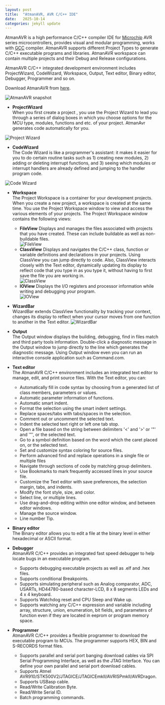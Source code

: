 ```yaml
---
layout: post
title:  "AtmanAVR, AVR C/C++ IDE"
date:   2025-10-14
categories: jekyll update
---
```

AtmanAVR is a high performance C/C++ compiler IDE for [Microchip](https://www.microchipdirect.com/) AVR series microcontrollers, provides visual and modular programming, works with [GCC](http://www.gnu.org/) compiler. AtmanAVR supports different Project Types to generate C/C++ executable programs and libraries. AtmanAVR workspace can contain multiple projects and their Debug and Release configurations.

AtmanAVR C/C++ integrated development environment includes ProjectWizard, CodeWizard, Workspace, Output, Text editor, Binary editor, Debugger, Programmer and so on.

Download AtmanAVR from [here](http://www.sundux.com/iproducts/atmanavr/Download/AtmanAVR.exe).

![AtmanAVR snapshot](/img/atmanavr_Overview.png)

+ <b>ProjectWizard</b><br>
When you first create a project , you use the Project Wizard to lead you through a series of dialog boxes in which you choose options for the MCU type, modules, functions and etc. of your project. AtmanAvr generates code automatically for you.

![Project Wizard](/img/atmanavr_ProjectWizard.png)

+ <b>CodeWizard</b><br>
The Code Wizard is like a programmer's assistant: it makes it easier for you to do certain routine tasks such as 1) creating new modules, 2) adding or deleting interrupt functions, and 3) seeing which modules or interrupt handlers are already defined and jumping to the handler program code.

![Code Wizard](/img/atmanavr_CodeWizard.png)

+ <b>Workspace</b><br>
The Project Workspace is a container for your development projects. When you create a new project, a workspace is created at the same time. You use the Project Workspace window to view and access the various elements of your projects.
The Project Workspace window contains the following views:
  + <b>FileView</b>
  Displays and manages the files associated with projects that you have created. These can include buildable as well as non-buildable files.<br>
  ![FileView](/img/atmanavr_fileview.gif)
  + <b>ClassView</b>
  Displays and navigates the C/C++ class, function or variable definitions and declarations in your projects. Using ClassView you can jump directly to code. Also, ClassView interacts closely with the Text editor, dynamically updating its display to reflect code that you type in as you type it, without having to first save the file you are working in. <br>
  ![ClassView](/img/atmanavr_classview.gif)
  + <b>IOView</b>
  Displays the I/O registers and processor information while writing and debugging your program.<br>
  ![IOView](/img/atmanavr_IOView.gif)

+ <b>WizardBar</b><br>
WizardBar extends ClassView functionality by tracking your context, changes its display to reflect when your cursor moves from one function to another in the Text editor. 
![WizardBar](/img/atmanavr_WizardBar.gif)

+ <b>Output</b><br>
The Output window displays the building, debugging, find in files match and third party tools information. Double-click a diagnostic message in the Output window to jump directly to the line which generates the diagnostic message. Using Output window even you can run an interactive console application such as Command.com.

+ <b>Text editor</b><br>
The AtmanAVR C/C++ environment includes an integrated text editor to manage, edit, and print source files. With the Text editor, you can:
  + Automatically fill in code syntax by choosing from a generated list of class members, parameters or values.
  + Automatic parameter information of functions.
  + Automatic smart indent.
  + Format the selection using the smart indent settings.
  + Replace spaces/tabs with tabs/spaces in the selection.
  + Comment out or uncomment the selected text.
  + Indent the selected text right or left one tab stop.
  + Open a file based on the string between delimiters '<' and '>' or '"' and '"', or the selected text.
  + Go to a symbol definition based on the word which the caret placed on, or the selected text.
  + Set and customize syntax coloring for source files.
  + Perform advanced find and replace operations in a single file or multiple files
  + Navigate through sections of code by matching group delimiters.
  + Use Bookmarks to mark frequently accessed lines in your source file.
  + Customize the Text editor with save preferences, the selection margin, tabs, and indents.
  + Modify the font style, size, and color.
  + Select line, or multiple lines.
  + Use drag-and-drop editing within one editor window, and between editor windows.
  + Manage the source window.
  + Line number Tip.

+ <b>Binary editor</b><br>
The Binary editor allows you to edit a file at the binary level in either hexadecimal or ASCII format.

+ <b>Debugger</b><br>
AtmanAVR C/C++ provides an integrated fast speed debugger to help locate bugs in an executable program.
  + Supports debugging executable projects as well as .elf and .hex files.
  + Supports conditional Breakpoints.
  + Supports simulating peripheral such as Analog comparator, ADC, USARTs, HD44780-based character-LCD, 8 x 8 segments LEDs and 4 x 4 keyboard.
  + Supports Watchdog reset and CPU Sleep and Wake up.
  + Supports watching any C/C++ expression and variable including array, structure, union, enumeration, bit fields, and parameters of function even if they are located in eeprom or program memory space.

+ <b>Programmer</b><br>
AtmanAVR C/C++ provides a flexible programmer to download the executable program to MCUs. The programmer supports HEX, BIN and S-RECORDS format files.
  + Supports parallel and serial port banging download cables via SPI Serial Programming Interface, as well as the JTAG Interface. You can define your own parallel and serial port download cables.
  + Supports Atmel AVR910/STK500V2/JTAGICE/JTAGICEmkII/AVRISPmkII/AVRDragon.
  + Supports USBasp cable.
  + Read/Write Calibration Byte.
  + Read/Write Serial ID.
  + Batch programming commands.


